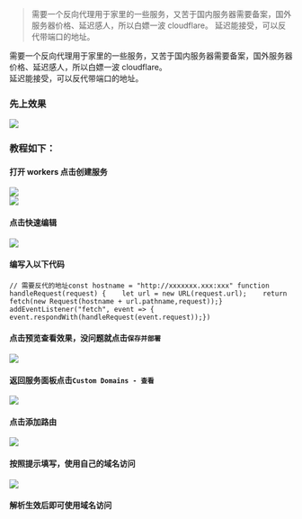 
> 需要一个反向代理用于家里的一些服务，又苦于国内服务器需要备案，国外服务器价格、延迟感人，所以白嫖一波 cloudflare。 延迟能接受，可以反代带端口的地址。

需要一个反向代理用于家里的一些服务，又苦于国内服务器需要备案，国外服务器价格、延迟感人，所以白嫖一波 cloudflare。  
延迟能接受，可以反代带端口的地址。

### 先上效果

![](https://blog.instartlove.com/upload/2022/12/image-1670144941914.png)

### 教程如下：

#### 打开 workers 点击创建服务

![](https://blog.instartlove.com/upload/2022/12/image-1670145077013.png)  
![](https://blog.instartlove.com/upload/2022/12/image-1670145157403.png)

#### 点击快速编辑

![](https://blog.instartlove.com/upload/2022/12/image-1670145209616.png)

#### 编写入以下代码

```
// 需要反代的地址const hostname = "http://xxxxxxx.xxx:xxx" function handleRequest(request) {    let url = new URL(request.url);    return fetch(new Request(hostname + url.pathname,request));} addEventListener("fetch", event => {  event.respondWith(handleRequest(event.request));})
```

#### 点击预览查看效果，没问题就点击`保存并部署`

![](https://blog.instartlove.com/upload/2022/12/image-1670145417737.png)

#### 返回服务面板点击`Custom Domains - 查看`

![](https://blog.instartlove.com/upload/2022/12/image-1670145538078.png)

#### 点击添加路由

![](https://blog.instartlove.com/upload/2022/12/image-1670145592311.png)

#### 按照提示填写，使用自己的域名访问

![](https://blog.instartlove.com/upload/2022/12/image-1670145637780.png)

#### 解析生效后即可使用域名访问
